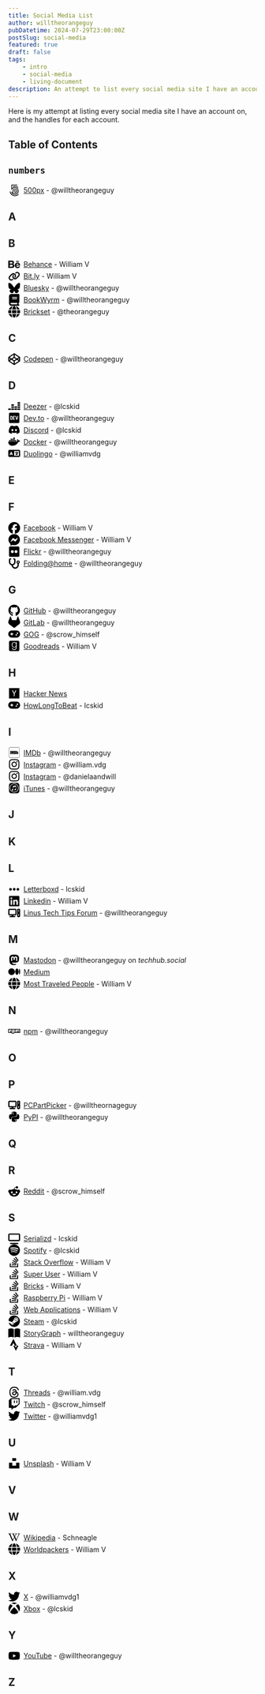 ```yaml
---
title: Social Media List
author: willtheorangeguy
pubDatetime: 2024-07-29T23:00:00Z
postSlug: social-media
featured: true
draft: false
tags:
    - intro
    - social-media
    - living-document
description: An attempt to list every social media site I have an account on, including handles for most of them.
---
```


Here is my attempt at listing every social media site I have an account on, and the handles for each account.

## Table of Contents

## `numbers`

<span style="display: flex; align-items: center; gap: 5px;">
<svg class="social-icon" width="24" height="24" xmlns="http://www.w3.org/2000/svg" width="24" height="24"  viewBox="0 0 448 512"><path d="M103.3 344.3c-6.5-14.2-6.9-18.3 7.4-23.1 25.6-8 8 9.2 43.2 49.2h.3v-93.9c1.2-50.2 44-92.2 97.7-92.2 53.9 0 97.7 43.5 97.7 96.8 0 63.4-60.8 113.2-128.5 93.3-10.5-4.2-2.1-31.7 8.5-28.6 53 0 89.4-10.1 89.4-64.4 0-61-77.1-89.6-116.9-44.6-23.5 26.4-17.6 42.1-17.6 157.6 50.7 31 118.3 22 160.4-20.1 24.8-24.8 38.5-58 38.5-93 0-35.2-13.8-68.2-38.8-93.3-24.8-24.8-57.8-38.5-93.3-38.5s-68.8 13.8-93.5 38.5c-.3 .3-16 16.5-21.2 23.9l-.5 .6c-3.3 4.7-6.3 9.1-20.1 6.1-6.9-1.7-14.3-5.8-14.3-11.8V20c0-5 3.9-10.5 10.5-10.5h241.3c8.3 0 8.3 11.6 8.3 15.1 0 3.9 0 15.1-8.3 15.1H130.3v132.9h.3c104.2-109.8 282.8-36 282.8 108.9 0 178.1-244.8 220.3-310.1 62.8zm63.3-260.8c-.5 4.2 4.6 24.5 14.6 20.6C306 56.6 384 144.5 390.6 144.5c4.8 0 22.8-15.3 14.3-22.8-93.2-89-234.5-57-238.3-38.2zM393 414.7C283 524.6 94 475.5 61 310.5c0-12.2-30.4-7.4-28.9 3.3 24 173.4 246 256.9 381.6 121.3 6.9-7.8-12.6-28.4-20.7-20.4zM213.6 306.6c0 4 4.3 7.3 5.5 8.5 3 3 6.1 4.4 8.5 4.4 3.8 0 2.6 .2 22.3-19.5 19.6 19.3 19.1 19.5 22.3 19.5 5.4 0 18.5-10.4 10.7-18.2L265.6 284l18.2-18.2c6.3-6.8-10.1-21.8-16.2-15.7L249.7 268c-18.6-18.8-18.4-19.5-21.5-19.5-5 0-18 11.7-12.4 17.3L234 284c-18.1 17.9-20.4 19.2-20.4 22.6z"/></svg> 
<p style="padding: 1px; margin: 1px;"><a href="https://500px.com/p/willtheorangeguy?view=photos">500px</a> - @willtheorangeguy</p>
</span>

## A

## B

<span style="display: flex; align-items: center; gap: 5px;">
<svg class="social-icon" xmlns="http://www.w3.org/2000/svg" width="24" height="24" viewBox="0 0 576 512"><!--!Font Awesome Free 6.6.0 by @fontawesome - https://fontawesome.com License - https://fontawesome.com/license/free Copyright 2024 Fonticons, Inc.--><path d="M232 237.2c31.8-15.2 48.4-38.2 48.4-74 0-70.6-52.6-87.8-113.3-87.8H0v354.4h171.8c64.4 0 124.9-30.9 124.9-102.9 0-44.5-21.1-77.4-64.7-89.7zM77.9 135.9H151c28.1 0 53.4 7.9 53.4 40.5 0 30.1-19.7 42.2-47.5 42.2h-79v-82.7zm83.3 233.7H77.9V272h84.9c34.3 0 56 14.3 56 50.6 0 35.8-25.9 47-57.6 47zm358.5-240.7H376V94h143.7v34.9zM576 305.2c0-75.9-44.4-139.2-124.9-139.2-78.2 0-131.3 58.8-131.3 135.8 0 79.9 50.3 134.7 131.3 134.7 61.3 0 101-27.6 120.1-86.3H509c-6.7 21.9-34.3 33.5-55.7 33.5-41.3 0-63-24.2-63-65.3h185.1c.3-4.2 .6-8.7 .6-13.2zM390.4 274c2.3-33.7 24.7-54.8 58.5-54.8 35.4 0 53.2 20.8 56.2 54.8H390.4z"/></svg>
<p style="padding: 1px; margin: 1px;"><a href="https://www.behance.net/williamvanderg">Behance</a> - William V</p>
</span>

<span style="display: flex; align-items: center; gap: 5px;">
<svg class="social-icon" xmlns="http://www.w3.org/2000/svg" width="24" height="24" viewBox="0 0 640 512"><!--!Font Awesome Free 6.6.0 by @fontawesome - https://fontawesome.com License - https://fontawesome.com/license/free Copyright 2024 Fonticons, Inc.--><path d="M579.8 267.7c56.5-56.5 56.5-148 0-204.5c-50-50-128.8-56.5-186.3-15.4l-1.6 1.1c-14.4 10.3-17.7 30.3-7.4 44.6s30.3 17.7 44.6 7.4l1.6-1.1c32.1-22.9 76-19.3 103.8 8.6c31.5 31.5 31.5 82.5 0 114L422.3 334.8c-31.5 31.5-82.5 31.5-114 0c-27.9-27.9-31.5-71.8-8.6-103.8l1.1-1.6c10.3-14.4 6.9-34.4-7.4-44.6s-34.4-6.9-44.6 7.4l-1.1 1.6C206.5 251.2 213 330 263 380c56.5 56.5 148 56.5 204.5 0L579.8 267.7zM60.2 244.3c-56.5 56.5-56.5 148 0 204.5c50 50 128.8 56.5 186.3 15.4l1.6-1.1c14.4-10.3 17.7-30.3 7.4-44.6s-30.3-17.7-44.6-7.4l-1.6 1.1c-32.1 22.9-76 19.3-103.8-8.6C74 372 74 321 105.5 289.5L217.7 177.2c31.5-31.5 82.5-31.5 114 0c27.9 27.9 31.5 71.8 8.6 103.9l-1.1 1.6c-10.3 14.4-6.9 34.4 7.4 44.6s34.4 6.9 44.6-7.4l1.1-1.6C433.5 260.8 427 182 377 132c-56.5-56.5-148-56.5-204.5 0L60.2 244.3z"/></svg>
<p style="padding: 1px; margin: 1px;"><a href="https://bit.ly/m/willtheorangeguy">Bit.ly</a> - William V</p>
</span>

<span style="display: flex; align-items: center; gap: 5px;">
<svg class="social-icon" xmlns="http://www.w3.org/2000/svg" width="24" height="24" viewBox="0 0 512 512"><!--!Font Awesome Free 6.7.2 by @fontawesome - https://fontawesome.com License - https://fontawesome.com/license/free Copyright 2025 Fonticons, Inc.--><path d="M111.8 62.2C170.2 105.9 233 194.7 256 242.4c23-47.6 85.8-136.4 144.2-180.2c42.1-31.6 110.3-56 110.3 21.8c0 15.5-8.9 130.5-14.1 149.2C478.2 298 412 314.6 353.1 304.5c102.9 17.5 129.1 75.5 72.5 133.5c-107.4 110.2-154.3-27.6-166.3-62.9l0 0c-1.7-4.9-2.6-7.8-3.3-7.8s-1.6 3-3.3 7.8l0 0c-12 35.3-59 173.1-166.3 62.9c-56.5-58-30.4-116 72.5-133.5C100 314.6 33.8 298 15.7 233.1C10.4 214.4 1.5 99.4 1.5 83.9c0-77.8 68.2-53.4 110.3-21.8z"/></svg>
<p style="padding: 1px; margin: 1px;"><a href="https://bsky.app/profile/willtheorangeguy.bsky.social">Bluesky</a> - @willtheorangeguy</p>
</span>

<span style="display: flex; align-items: center; gap: 5px;">
<svg class="social-icon" xmlns="http://www.w3.org/2000/svg" width="24" height="24" viewBox="0 0 448 512"><!--!Font Awesome Free 6.6.0 by @fontawesome - https://fontawesome.com License - https://fontawesome.com/license/free Copyright 2024 Fonticons, Inc.--><path d="M96 0C43 0 0 43 0 96L0 416c0 53 43 96 96 96l288 0 32 0c17.7 0 32-14.3 32-32s-14.3-32-32-32l0-64c17.7 0 32-14.3 32-32l0-320c0-17.7-14.3-32-32-32L384 0 96 0zm0 384l256 0 0 64L96 448c-17.7 0-32-14.3-32-32s14.3-32 32-32zm32-240c0-8.8 7.2-16 16-16l192 0c8.8 0 16 7.2 16 16s-7.2 16-16 16l-192 0c-8.8 0-16-7.2-16-16zm16 48l192 0c8.8 0 16 7.2 16 16s-7.2 16-16 16l-192 0c-8.8 0-16-7.2-16-16s7.2-16 16-16z"/></svg>
<p style="padding: 1px; margin: 1px;"><a href="https://bookwyrm.social/user/willtheorangeguy">BookWyrm</a> - @willtheorangeguy</p>
</span>

<span style="display: flex; align-items: center; gap: 5px;">
<svg class="social-icon" xmlns="http://www.w3.org/2000/svg" width="24" height="24" viewBox="0 0 512 512"><!--!Font Awesome Free 6.6.0 by @fontawesome - https://fontawesome.com License - https://fontawesome.com/license/free Copyright 2024 Fonticons, Inc.--><path d="M352 256c0 22.2-1.2 43.6-3.3 64l-185.3 0c-2.2-20.4-3.3-41.8-3.3-64s1.2-43.6 3.3-64l185.3 0c2.2 20.4 3.3 41.8 3.3 64zm28.8-64l123.1 0c5.3 20.5 8.1 41.9 8.1 64s-2.8 43.5-8.1 64l-123.1 0c2.1-20.6 3.2-42 3.2-64s-1.1-43.4-3.2-64zm112.6-32l-116.7 0c-10-63.9-29.8-117.4-55.3-151.6c78.3 20.7 142 77.5 171.9 151.6zm-149.1 0l-176.6 0c6.1-36.4 15.5-68.6 27-94.7c10.5-23.6 22.2-40.7 33.5-51.5C239.4 3.2 248.7 0 256 0s16.6 3.2 27.8 13.8c11.3 10.8 23 27.9 33.5 51.5c11.6 26 20.9 58.2 27 94.7zm-209 0L18.6 160C48.6 85.9 112.2 29.1 190.6 8.4C165.1 42.6 145.3 96.1 135.3 160zM8.1 192l123.1 0c-2.1 20.6-3.2 42-3.2 64s1.1 43.4 3.2 64L8.1 320C2.8 299.5 0 278.1 0 256s2.8-43.5 8.1-64zM194.7 446.6c-11.6-26-20.9-58.2-27-94.6l176.6 0c-6.1 36.4-15.5 68.6-27 94.6c-10.5 23.6-22.2 40.7-33.5 51.5C272.6 508.8 263.3 512 256 512s-16.6-3.2-27.8-13.8c-11.3-10.8-23-27.9-33.5-51.5zM135.3 352c10 63.9 29.8 117.4 55.3 151.6C112.2 482.9 48.6 426.1 18.6 352l116.7 0zm358.1 0c-30 74.1-93.6 130.9-171.9 151.6c25.5-34.2 45.2-87.7 55.3-151.6l116.7 0z"/></svg>
<p style="padding: 1px; margin: 1px;"><a href="https://brickset.com/sets/ownedby-theorangeguy">Brickset</a> - @theorangeguy</p>
</span>

## C

<span style="display: flex; align-items: center; gap: 5px;">
<svg class="social-icon" xmlns="http://www.w3.org/2000/svg" width="24" height="24" viewBox="0 0 512 512"><!--!Font Awesome Free 6.6.0 by @fontawesome - https://fontawesome.com License - https://fontawesome.com/license/free Copyright 2024 Fonticons, Inc.--><path d="M502.3 159.7l-234-156c-8-4.9-16.5-5-24.6 0l-234 156C3.7 163.7 0 170.8 0 178v156c0 7.1 3.7 14.3 9.7 18.3l234 156c8 4.9 16.5 5 24.6 0l234-156c6-4 9.7-11.1 9.7-18.3V178c0-7.1-3.7-14.3-9.7-18.3zM278 63.1l172.3 114.9-76.9 51.4L278 165.7V63.1zm-44 0v102.6l-95.4 63.7-76.9-51.4L234 63.1zM44 219.1l55.1 36.9L44 292.8v-73.7zm190 229.7L61.7 334l76.9-51.4L234 346.3v102.6zm22-140.9l-77.7-52 77.7-52 77.7 52-77.7 52zm22 140.9V346.3l95.4-63.7 76.9 51.4L278 448.8zm190-156l-55.1-36.9L468 219.1v73.7z"/></svg>
<p style="padding: 1px; margin: 1px;"><a href="https://codepen.io/willtheorangeguy">Codepen</a> - @willtheorangeguy</p>
</span>

## D

<span style="display: flex; align-items: center; gap: 5px;">
<svg class="social-icon" xmlns="http://www.w3.org/2000/svg" width="24" height="24" viewBox="0 0 576 512"><!--!Font Awesome Free 6.6.0 by @fontawesome - https://fontawesome.com License - https://fontawesome.com/license/free Copyright 2024 Fonticons, Inc.--><path d="M451.5 244.7H576V172H451.5zm0-173.9v72.7H576V70.8zm0 275.1H576V273.2H451.5zM0 447.1H124.5V374.4H0zm150.5 0H275V374.4H150.5zm150.5 0H425.5V374.4H301zm150.5 0H576V374.4H451.5zM301 345.9H425.5V273.2H301zm-150.5 0H275V273.2H150.5zm0-101.2H275V172H150.5z"/></svg>
<p style="padding: 1px; margin: 1px;"><a href="https://www.deezer.com/en/profile/4302242082">Deezer</a> - @lcskid</p>
</span>

<span style="display: flex; align-items: center; gap: 5px;">
<svg class="social-icon" xmlns="http://www.w3.org/2000/svg" width="24" height="24" viewBox="0 0 448 512"><!--!Font Awesome Free 6.6.0 by @fontawesome - https://fontawesome.com License - https://fontawesome.com/license/free Copyright 2024 Fonticons, Inc.--><path d="M120.1 208.3c-3.9-2.9-7.8-4.4-11.7-4.4H91v104.5h17.5c3.9 0 7.8-1.5 11.7-4.4 3.9-2.9 5.8-7.3 5.8-13.1v-69.7c0-5.8-2-10.2-5.8-13.1zM404.1 32H43.9C19.7 32 .1 51.6 0 75.8v360.4C.1 460.4 19.7 480 43.9 480h360.2c24.2 0 43.8-19.6 43.9-43.8V75.8c-.1-24.2-19.7-43.8-43.9-43.8zM154.2 291.2c0 18.8-11.6 47.3-48.4 47.3h-46.4V173h47.4c35.4 0 47.4 28.5 47.4 47.3l0 70.9zm100.7-88.7H201.6v38.4h32.6v29.6H201.6v38.4h53.3v29.6h-62.2c-11.2 .3-20.4-8.5-20.7-19.7V193.7c-.3-11.2 8.6-20.4 19.7-20.7h63.2l0 29.5zm103.6 115.3c-13.2 30.8-36.9 24.6-47.4 0l-38.5-144.8h32.6l29.7 113.7 29.6-113.7h32.6l-38.5 144.8z"/></svg>
<p style="padding: 1px; margin: 1px;"><a href="https://dev.to/willtheorangeguy">Dev.to</a> - @willtheorangeguy</p>
</span>

<span style="display: flex; align-items: center; gap: 5px;">
<svg class="social-icon" xmlns="http://www.w3.org/2000/svg" width="24" height="24" viewBox="0 0 640 512"><!--!Font Awesome Free 6.6.0 by @fontawesome - https://fontawesome.com License - https://fontawesome.com/license/free Copyright 2024 Fonticons, Inc.--><path d="M524.5 69.8a1.5 1.5 0 0 0 -.8-.7A485.1 485.1 0 0 0 404.1 32a1.8 1.8 0 0 0 -1.9 .9 337.5 337.5 0 0 0 -14.9 30.6 447.8 447.8 0 0 0 -134.4 0 309.5 309.5 0 0 0 -15.1-30.6 1.9 1.9 0 0 0 -1.9-.9A483.7 483.7 0 0 0 116.1 69.1a1.7 1.7 0 0 0 -.8 .7C39.1 183.7 18.2 294.7 28.4 404.4a2 2 0 0 0 .8 1.4A487.7 487.7 0 0 0 176 479.9a1.9 1.9 0 0 0 2.1-.7A348.2 348.2 0 0 0 208.1 430.4a1.9 1.9 0 0 0 -1-2.6 321.2 321.2 0 0 1 -45.9-21.9 1.9 1.9 0 0 1 -.2-3.1c3.1-2.3 6.2-4.7 9.1-7.1a1.8 1.8 0 0 1 1.9-.3c96.2 43.9 200.4 43.9 295.5 0a1.8 1.8 0 0 1 1.9 .2c2.9 2.4 6 4.9 9.1 7.2a1.9 1.9 0 0 1 -.2 3.1 301.4 301.4 0 0 1 -45.9 21.8 1.9 1.9 0 0 0 -1 2.6 391.1 391.1 0 0 0 30 48.8 1.9 1.9 0 0 0 2.1 .7A486 486 0 0 0 610.7 405.7a1.9 1.9 0 0 0 .8-1.4C623.7 277.6 590.9 167.5 524.5 69.8zM222.5 337.6c-29 0-52.8-26.6-52.8-59.2S193.1 219.1 222.5 219.1c29.7 0 53.3 26.8 52.8 59.2C275.3 311 251.9 337.6 222.5 337.6zm195.4 0c-29 0-52.8-26.6-52.8-59.2S388.4 219.1 417.9 219.1c29.7 0 53.3 26.8 52.8 59.2C470.7 311 447.5 337.6 417.9 337.6z"/></svg>
<p style="padding: 1px; margin: 1px;"><a href="">Discord</a> - @lcskid</p>
</span>

<span style="display: flex; align-items: center; gap: 5px;">
<svg class="social-icon" xmlns="http://www.w3.org/2000/svg" width="24" height="24"  viewBox="0 0 640 512"><!--!Font Awesome Free 6.6.0 by @fontawesome - https://fontawesome.com License - https://fontawesome.com/license/free Copyright 2024 Fonticons, Inc.--><path d="M349.9 236.3h-66.1v-59.4h66.1v59.4zm0-204.3h-66.1v60.7h66.1V32zm78.2 144.8H362v59.4h66.1v-59.4zm-156.3-72.1h-66.1v60.1h66.1v-60.1zm78.1 0h-66.1v60.1h66.1v-60.1zm276.8 100c-14.4-9.7-47.6-13.2-73.1-8.4-3.3-24-16.7-44.9-41.1-63.7l-14-9.3-9.3 14c-18.4 27.8-23.4 73.6-3.7 103.8-8.7 4.7-25.8 11.1-48.4 10.7H2.4c-8.7 50.8 5.8 116.8 44 162.1 37.1 43.9 92.7 66.2 165.4 66.2 157.4 0 273.9-72.5 328.4-204.2 21.4 .4 67.6 .1 91.3-45.2 1.5-2.5 6.6-13.2 8.5-17.1l-13.3-8.9zm-511.1-27.9h-66v59.4h66.1v-59.4zm78.1 0h-66.1v59.4h66.1v-59.4zm78.1 0h-66.1v59.4h66.1v-59.4zm-78.1-72.1h-66.1v60.1h66.1v-60.1z"/></svg>
<p style="padding: 1px; margin: 1px;"><a href="https://hub.docker.com/u/willtheorangeguy">Docker</a> - @willtheorangeguy</p>
</span>

<span style="display: flex; align-items: center; gap: 5px;">
<svg class="social-icon" xmlns="http://www.w3.org/2000/svg" width="24" height="24"  viewBox="0 0 640 512"><!--!Font Awesome Free 6.6.0 by @fontawesome - https://fontawesome.com License - https://fontawesome.com/license/free Copyright 2024 Fonticons, Inc.--><path d="M0 128C0 92.7 28.7 64 64 64l192 0 48 0 16 0 256 0c35.3 0 64 28.7 64 64l0 256c0 35.3-28.7 64-64 64l-256 0-16 0-48 0L64 448c-35.3 0-64-28.7-64-64L0 128zm320 0l0 256 256 0 0-256-256 0zM178.3 175.9c-3.2-7.2-10.4-11.9-18.3-11.9s-15.1 4.7-18.3 11.9l-64 144c-4.5 10.1 .1 21.9 10.2 26.4s21.9-.1 26.4-10.2l8.9-20.1 73.6 0 8.9 20.1c4.5 10.1 16.3 14.6 26.4 10.2s14.6-16.3 10.2-26.4l-64-144zM160 233.2L179 276l-38 0 19-42.8zM448 164c11 0 20 9 20 20l0 4 44 0 16 0c11 0 20 9 20 20s-9 20-20 20l-2 0-1.6 4.5c-8.9 24.4-22.4 46.6-39.6 65.4c.9 .6 1.8 1.1 2.7 1.6l18.9 11.3c9.5 5.7 12.5 18 6.9 27.4s-18 12.5-27.4 6.9l-18.9-11.3c-4.5-2.7-8.8-5.5-13.1-8.5c-10.6 7.5-21.9 14-34 19.4l-3.6 1.6c-10.1 4.5-21.9-.1-26.4-10.2s.1-21.9 10.2-26.4l3.6-1.6c6.4-2.9 12.6-6.1 18.5-9.8l-12.2-12.2c-7.8-7.8-7.8-20.5 0-28.3s20.5-7.8 28.3 0l14.6 14.6 .5 .5c12.4-13.1 22.5-28.3 29.8-45L448 228l-72 0c-11 0-20-9-20-20s9-20 20-20l52 0 0-4c0-11 9-20 20-20z"/></svg>
<p style="padding: 1px; margin: 1px;"><a href="https://www.duolingo.com/profile/WilliamVDG">Duolingo</a> - @williamvdg</p>
</span>

## E

## F

<span style="display: flex; align-items: center; gap: 5px;">
<svg class="social-icon" xmlns="http://www.w3.org/2000/svg" width="24" height="24"  viewBox="0 0 512 512"><!--!Font Awesome Free 6.6.0 by @fontawesome - https://fontawesome.com License - https://fontawesome.com/license/free Copyright 2024 Fonticons, Inc.--><path d="M512 256C512 114.6 397.4 0 256 0S0 114.6 0 256C0 376 82.7 476.8 194.2 504.5V334.2H141.4V256h52.8V222.3c0-87.1 39.4-127.5 125-127.5c16.2 0 44.2 3.2 55.7 6.4V172c-6-.6-16.5-1-29.6-1c-42 0-58.2 15.9-58.2 57.2V256h83.6l-14.4 78.2H287V510.1C413.8 494.8 512 386.9 512 256h0z"/></svg>
<p style="padding: 1px; margin: 1px;"><a href="https://www.facebook.com/william.vandergraaf.16/">Facebook</a> - William V</p>
</span>

<span style="display: flex; align-items: center; gap: 5px;">
<svg class="social-icon" xmlns="http://www.w3.org/2000/svg" width="24" height="24"  viewBox="0 0 512 512"><!--!Font Awesome Free 6.6.0 by @fontawesome - https://fontawesome.com License - https://fontawesome.com/license/free Copyright 2024 Fonticons, Inc.--><path d="M256.6 8C116.5 8 8 110.3 8 248.6c0 72.3 29.7 134.8 78.1 177.9 8.4 7.5 6.6 11.9 8.1 58.2A19.9 19.9 0 0 0 122 502.3c52.9-23.3 53.6-25.1 62.6-22.7C337.9 521.8 504 423.7 504 248.6 504 110.3 396.6 8 256.6 8zm149.2 185.1l-73 115.6a37.4 37.4 0 0 1 -53.9 9.9l-58.1-43.5a15 15 0 0 0 -18 0l-78.4 59.4c-10.5 7.9-24.2-4.6-17.1-15.7l73-115.6a37.4 37.4 0 0 1 53.9-9.9l58.1 43.5a15 15 0 0 0 18 0l78.4-59.4c10.4-8 24.1 4.5 17.1 15.6z"/></svg>
<p style="padding: 1px; margin: 1px;"><a href="https://www.facebook.com/william.vandergraaf.16/">Facebook Messenger</a> - William V</p>
</span>

<span style="display: flex; align-items: center; gap: 5px;">
<svg class="social-icon" xmlns="http://www.w3.org/2000/svg" width="24" height="24"  viewBox="0 0 448 512"><!--!Font Awesome Free 6.6.0 by @fontawesome - https://fontawesome.com License - https://fontawesome.com/license/free Copyright 2024 Fonticons, Inc.--><path d="M400 32H48C21.5 32 0 53.5 0 80v352c0 26.5 21.5 48 48 48h352c26.5 0 48-21.5 48-48V80c0-26.5-21.5-48-48-48zM144.5 319c-35.1 0-63.5-28.4-63.5-63.5s28.4-63.5 63.5-63.5 63.5 28.4 63.5 63.5-28.4 63.5-63.5 63.5zm159 0c-35.1 0-63.5-28.4-63.5-63.5s28.4-63.5 63.5-63.5 63.5 28.4 63.5 63.5-28.4 63.5-63.5 63.5z"/></svg>
<p style="padding: 1px; margin: 1px;"><a href="https://www.flickr.com/people/willtheorangeguy/">Flickr</a> - @willtheorangeguy</p>
</span>

<span style="display: flex; align-items: center; gap: 5px;">
<svg class="social-icon" xmlns="http://www.w3.org/2000/svg" width="24" height="24"  viewBox="0 0 576 512"><!--!Font Awesome Free 6.6.0 by @fontawesome - https://fontawesome.com License - https://fontawesome.com/license/free Copyright 2024 Fonticons, Inc.--><path d="M142.4 21.9c5.6 16.8-3.5 34.9-20.2 40.5L96 71.1 96 192c0 53 43 96 96 96s96-43 96-96l0-120.9-26.1-8.7c-16.8-5.6-25.8-23.7-20.2-40.5s23.7-25.8 40.5-20.2l26.1 8.7C334.4 19.1 352 43.5 352 71.1L352 192c0 77.2-54.6 141.6-127.3 156.7C231 404.6 278.4 448 336 448c61.9 0 112-50.1 112-112l0-70.7c-28.3-12.3-48-40.5-48-73.3c0-44.2 35.8-80 80-80s80 35.8 80 80c0 32.8-19.7 61-48 73.3l0 70.7c0 97.2-78.8 176-176 176c-92.9 0-168.9-71.9-175.5-163.1C87.2 334.2 32 269.6 32 192L32 71.1c0-27.5 17.6-52 43.8-60.7l26.1-8.7c16.8-5.6 34.9 3.5 40.5 20.2zM480 224a32 32 0 1 0 0-64 32 32 0 1 0 0 64z"/></svg>
<p style="padding: 1px; margin: 1px;"><a href="https://stats.foldingathome.org/donor/name/willtheorangeguy">Folding@home</a> - @willtheorangeguy</p>
</span>

## G

<span style="display: flex; align-items: center; gap: 5px;">
<svg class="social-icon" xmlns="http://www.w3.org/2000/svg" width="24" height="24"  viewBox="0 0 496 512"><!--!Font Awesome Free 6.6.0 by @fontawesome - https://fontawesome.com License - https://fontawesome.com/license/free Copyright 2024 Fonticons, Inc.--><path d="M165.9 397.4c0 2-2.3 3.6-5.2 3.6-3.3 .3-5.6-1.3-5.6-3.6 0-2 2.3-3.6 5.2-3.6 3-.3 5.6 1.3 5.6 3.6zm-31.1-4.5c-.7 2 1.3 4.3 4.3 4.9 2.6 1 5.6 0 6.2-2s-1.3-4.3-4.3-5.2c-2.6-.7-5.5 .3-6.2 2.3zm44.2-1.7c-2.9 .7-4.9 2.6-4.6 4.9 .3 2 2.9 3.3 5.9 2.6 2.9-.7 4.9-2.6 4.6-4.6-.3-1.9-3-3.2-5.9-2.9zM244.8 8C106.1 8 0 113.3 0 252c0 110.9 69.8 205.8 169.5 239.2 12.8 2.3 17.3-5.6 17.3-12.1 0-6.2-.3-40.4-.3-61.4 0 0-70 15-84.7-29.8 0 0-11.4-29.1-27.8-36.6 0 0-22.9-15.7 1.6-15.4 0 0 24.9 2 38.6 25.8 21.9 38.6 58.6 27.5 72.9 20.9 2.3-16 8.8-27.1 16-33.7-55.9-6.2-112.3-14.3-112.3-110.5 0-27.5 7.6-41.3 23.6-58.9-2.6-6.5-11.1-33.3 2.6-67.9 20.9-6.5 69 27 69 27 20-5.6 41.5-8.5 62.8-8.5s42.8 2.9 62.8 8.5c0 0 48.1-33.6 69-27 13.7 34.7 5.2 61.4 2.6 67.9 16 17.7 25.8 31.5 25.8 58.9 0 96.5-58.9 104.2-114.8 110.5 9.2 7.9 17 22.9 17 46.4 0 33.7-.3 75.4-.3 83.6 0 6.5 4.6 14.4 17.3 12.1C428.2 457.8 496 362.9 496 252 496 113.3 383.5 8 244.8 8zM97.2 352.9c-1.3 1-1 3.3 .7 5.2 1.6 1.6 3.9 2.3 5.2 1 1.3-1 1-3.3-.7-5.2-1.6-1.6-3.9-2.3-5.2-1zm-10.8-8.1c-.7 1.3 .3 2.9 2.3 3.9 1.6 1 3.6 .7 4.3-.7 .7-1.3-.3-2.9-2.3-3.9-2-.6-3.6-.3-4.3 .7zm32.4 35.6c-1.6 1.3-1 4.3 1.3 6.2 2.3 2.3 5.2 2.6 6.5 1 1.3-1.3 .7-4.3-1.3-6.2-2.2-2.3-5.2-2.6-6.5-1zm-11.4-14.7c-1.6 1-1.6 3.6 0 5.9 1.6 2.3 4.3 3.3 5.6 2.3 1.6-1.3 1.6-3.9 0-6.2-1.4-2.3-4-3.3-5.6-2z"/></svg>
<p style="padding: 1px; margin: 1px;"><a href="https://github.com/willtheorangeguy">GitHub</a> - @willtheorangeguy</p>
</span>

<span style="display: flex; align-items: center; gap: 5px;">
<svg class="social-icon" xmlns="http://www.w3.org/2000/svg" width="24" height="24"  viewBox="0 0 512 512"><!--!Font Awesome Free 6.6.0 by @fontawesome - https://fontawesome.com License - https://fontawesome.com/license/free Copyright 2024 Fonticons, Inc.--><path d="M503.5 204.6L502.8 202.8L433.1 21C431.7 17.5 429.2 14.4 425.9 12.4C423.5 10.8 420.8 9.9 417.9 9.6C415 9.3 412.2 9.7 409.5 10.7C406.8 11.7 404.4 13.3 402.4 15.5C400.5 17.6 399.1 20.1 398.3 22.9L351.3 166.9H160.8L113.7 22.9C112.9 20.1 111.5 17.6 109.6 15.5C107.6 13.4 105.2 11.7 102.5 10.7C99.9 9.7 97 9.3 94.1 9.6C91.3 9.9 88.5 10.8 86.1 12.4C82.8 14.4 80.3 17.5 78.9 21L9.3 202.8L8.5 204.6C-1.5 230.8-2.7 259.6 5 286.6C12.8 313.5 29.1 337.3 51.5 354.2L51.7 354.4L52.3 354.8L158.3 434.3L210.9 474L242.9 498.2C246.6 500.1 251.2 502.5 255.9 502.5C260.6 502.5 265.2 500.1 268.9 498.2L300.9 474L353.5 434.3L460.2 354.4L460.5 354.1C482.9 337.2 499.2 313.5 506.1 286.6C514.7 259.6 513.5 230.8 503.5 204.6z"/></svg>
<p style="padding: 1px; margin: 1px;"><a href="https://gitlab.com/willtheorangeguy">GitLab</a> - @willtheorangeguy</p>
</span>

<span style="display: flex; align-items: center; gap: 5px;">
<svg class="social-icon" xmlns="http://www.w3.org/2000/svg" width="24" height="24"  viewBox="0 0 640 512"><!--!Font Awesome Free 6.6.0 by @fontawesome - https://fontawesome.com License - https://fontawesome.com/license/free Copyright 2024 Fonticons, Inc.--><path d="M192 64C86 64 0 150 0 256S86 448 192 448l256 0c106 0 192-86 192-192s-86-192-192-192L192 64zM496 168a40 40 0 1 1 0 80 40 40 0 1 1 0-80zM392 304a40 40 0 1 1 80 0 40 40 0 1 1 -80 0zM168 200c0-13.3 10.7-24 24-24s24 10.7 24 24l0 32 32 0c13.3 0 24 10.7 24 24s-10.7 24-24 24l-32 0 0 32c0 13.3-10.7 24-24 24s-24-10.7-24-24l0-32-32 0c-13.3 0-24-10.7-24-24s10.7-24 24-24l32 0 0-32z"/></svg>
<p style="padding: 1px; margin: 1px;"><a href="https://www.gog.com/u/scrow_himself">GOG</a> - @scrow_himself</p>
</span>

<span style="display: flex; align-items: center; gap: 5px;">
<svg class="social-icon" xmlns="http://www.w3.org/2000/svg" width="24" height="24"  viewBox="0 0 448 512"><!--!Font Awesome Free 6.6.0 by @fontawesome - https://fontawesome.com License - https://fontawesome.com/license/free Copyright 2024 Fonticons, Inc.--><path d="M299.9 191.2c5.1 37.3-4.7 79-35.9 100.7-22.3 15.5-52.8 14.1-70.8 5.7-37.1-17.3-49.5-58.6-46.8-97.2 4.3-60.9 40.9-87.9 75.3-87.5 46.9-.2 71.8 31.8 78.2 78.3zM448 88v336c0 30.9-25.1 56-56 56H56c-30.9 0-56-25.1-56-56V88c0-30.9 25.1-56 56-56h336c30.9 0 56 25.1 56 56zM330 313.2s-.1-34-.1-217.3h-29v40.3c-.8 .3-1.2-.5-1.6-1.2-9.6-20.7-35.9-46.3-76-46-51.9 .4-87.2 31.2-100.6 77.8-4.3 14.9-5.8 30.1-5.5 45.6 1.7 77.9 45.1 117.8 112.4 115.2 28.9-1.1 54.5-17 69-45.2 .5-1 1.1-1.9 1.7-2.9 .2 .1 .4 .1 .6 .2 .3 3.8 .2 30.7 .1 34.5-.2 14.8-2 29.5-7.2 43.5-7.8 21-22.3 34.7-44.5 39.5-17.8 3.9-35.6 3.8-53.2-1.2-21.5-6.1-36.5-19-41.1-41.8-.3-1.6-1.3-1.3-2.3-1.3h-26.8c.8 10.6 3.2 20.3 8.5 29.2 24.2 40.5 82.7 48.5 128.2 37.4 49.9-12.3 67.3-54.9 67.4-106.3z"/></svg>
<p style="padding: 1px; margin: 1px;"><a href="https://www.goodreads.com/user/show/172220342-william-v">Goodreads</a> - William V</p>
</span>

## H

<span style="display: flex; align-items: center; gap: 5px;">
<svg class="social-icon" xmlns="http://www.w3.org/2000/svg" width="24" height="24"  viewBox="0 0 448 512"><!--!Font Awesome Free 6.6.0 by @fontawesome - https://fontawesome.com License - https://fontawesome.com/license/free Copyright 2024 Fonticons, Inc.--><path d="M0 32v448h448V32H0zm21.2 197.2H21c.1-.1 .2-.3 .3-.4 0 .1 0 .3-.1 .4zm218 53.9V384h-31.4V281.3L128 128h37.3c52.5 98.3 49.2 101.2 59.3 125.6 12.3-27 5.8-24.4 60.6-125.6H320l-80.8 155.1z"/></svg>
<p style="padding: 1px; margin: 1px;"><a href="https://news.ycombinator.com/">Hacker News</a></p>
</span>

<span style="display: flex; align-items: center; gap: 5px;">
<svg class="social-icon" xmlns="http://www.w3.org/2000/svg" width="24" height="24"  viewBox="0 0 640 512"><!--!Font Awesome Free 6.7.2 by @fontawesome - https://fontawesome.com License - https://fontawesome.com/license/free Copyright 2024 Fonticons, Inc.--><path d="M192 64C86 64 0 150 0 256S86 448 192 448l256 0c106 0 192-86 192-192s-86-192-192-192L192 64zM496 168a40 40 0 1 1 0 80 40 40 0 1 1 0-80zM392 304a40 40 0 1 1 80 0 40 40 0 1 1 -80 0zM168 200c0-13.3 10.7-24 24-24s24 10.7 24 24l0 32 32 0c13.3 0 24 10.7 24 24s-10.7 24-24 24l-32 0 0 32c0 13.3-10.7 24-24 24s-24-10.7-24-24l0-32-32 0c-13.3 0-24-10.7-24-24s10.7-24 24-24l32 0 0-32z"/></svg>
<p style="padding: 1px; margin: 1px;"><a href="https://howlongtobeat.com/user/lcskid/games/playing-backlog-retired/1">HowLongToBeat</a> - lcskid</p>
</span>

## I

<span style="display: flex; align-items: center; gap: 5px;">
<svg class="social-icon" xmlns="http://www.w3.org/2000/svg" width="24" height="24"  viewBox="0 0 448 512"><!--!Font Awesome Free 6.6.0 by @fontawesome - https://fontawesome.com License - https://fontawesome.com/license/free Copyright 2024 Fonticons, Inc.--><path d="M89.5 323.6H53.9V186.2H89.5V323.6zM156.1 250.5L165.2 186.2H211.5V323.6H180.5V230.9L167.1 323.6H145.8L132.8 232.9L132.7 323.6H101.5V186.2H147.6C148.1 194.5 150.4 204.3 151.9 215.6L156.1 250.5zM223.7 323.6V186.2H250.3C267.3 186.2 277.3 187.1 283.3 188.6C289.4 190.3 294 192.8 297.2 196.5C300.3 199.8 302.3 203.1 303 208.5C303.9 212.9 304.4 221.6 304.4 234.7V282.9C304.4 295.2 303.7 303.4 302.5 307.6C301.4 311.7 299.4 315 296.5 317.3C293.7 319.7 290.1 321.4 285.8 322.3C281.6 323.1 275.2 323.6 266.7 323.6H223.7zM259.2 209.7V299.1C264.3 299.1 267.5 298.1 268.6 296.8C269.7 294.8 270.4 289.2 270.4 280.1V226.8C270.4 220.6 270.3 216.6 269.7 214.8C269.4 213 268.5 211.8 267.1 210.1C265.7 210.1 263 209.7 259.2 209.7V209.7zM316.5 323.6V186.2H350.6V230.1C353.5 227.7 356.7 225.2 360.1 223.5C363.7 222 368.9 221.1 372.9 221.1C377.7 221.1 381.8 221.9 385.2 223.3C388.6 224.8 391.2 226.8 393.2 229.5C394.9 232.1 395.9 234.8 396.3 237.3C396.7 239.9 396.1 245.3 396.1 253.5V292.1C396.1 300.3 396.3 306.4 395.3 310.5C394.2 314.5 391.5 318.1 387.5 320.1C383.4 324 378.6 325.4 372.9 325.4C368.9 325.4 363.7 324.5 360.2 322.9C356.7 321.1 353.5 318.4 350.6 314.9L348.5 323.6L316.5 323.6zM361.6 302.9C362.3 301.1 362.6 296.9 362.6 290.4V255C362.6 249.4 362.3 245.5 361.5 243.8C360.8 241.9 357.8 241.1 355.7 241.1C353.7 241.1 352.3 241.9 351.6 243.4C351 244.9 350.6 248.8 350.6 255V291.4C350.6 297.5 351 301.4 351.8 303C352.4 304.7 353.9 305.5 355.9 305.5C358.1 305.5 360.1 304.7 361.6 302.9L361.6 302.9zM418.4 32C434.1 33.3 447.1 47.3 447.1 63.9V448.1C447.1 464.5 435.2 478.5 418.9 479.1C418.6 479.1 418.4 480 418.1 480H29.9C29.6 480 29.3 479.1 29 479.9C13.3 478.5 1.1 466.1 0 449.7L0 61.8C1.1 45.9 13.8 33.1 30.3 31.1H417.7C417.9 31.1 418.2 32 418.4 32L418.4 32zM30.3 41.3C19 42 10 51 9.3 62.4V449.7C9.6 455.1 11.9 460.2 15.7 464C19.5 467.9 24.5 470.3 29.9 470.7H418.1C429.6 469.7 438.7 459.1 438.7 448.1V63.9C438.7 58.2 436.6 52.7 432.7 48.5C428.8 44.2 423.4 41.7 417.7 41.3L30.3 41.3z"/></svg>
<p style="padding: 1px; margin: 1px;"><a href="https://www.imdb.com/user/ur108188439/?ref_=nv_usr_prof_2">IMDb</a> - @willtheorangeguy</p>
</span>

<span style="display: flex; align-items: center; gap: 5px;">
<svg class="social-icon" xmlns="http://www.w3.org/2000/svg" width="24" height="24"  viewBox="0 0 448 512"><!--!Font Awesome Free 6.6.0 by @fontawesome - https://fontawesome.com License - https://fontawesome.com/license/free Copyright 2024 Fonticons, Inc.--><path d="M224.1 141c-63.6 0-114.9 51.3-114.9 114.9s51.3 114.9 114.9 114.9S339 319.5 339 255.9 287.7 141 224.1 141zm0 189.6c-41.1 0-74.7-33.5-74.7-74.7s33.5-74.7 74.7-74.7 74.7 33.5 74.7 74.7-33.6 74.7-74.7 74.7zm146.4-194.3c0 14.9-12 26.8-26.8 26.8-14.9 0-26.8-12-26.8-26.8s12-26.8 26.8-26.8 26.8 12 26.8 26.8zm76.1 27.2c-1.7-35.9-9.9-67.7-36.2-93.9-26.2-26.2-58-34.4-93.9-36.2-37-2.1-147.9-2.1-184.9 0-35.8 1.7-67.6 9.9-93.9 36.1s-34.4 58-36.2 93.9c-2.1 37-2.1 147.9 0 184.9 1.7 35.9 9.9 67.7 36.2 93.9s58 34.4 93.9 36.2c37 2.1 147.9 2.1 184.9 0 35.9-1.7 67.7-9.9 93.9-36.2 26.2-26.2 34.4-58 36.2-93.9 2.1-37 2.1-147.8 0-184.8zM398.8 388c-7.8 19.6-22.9 34.7-42.6 42.6-29.5 11.7-99.5 9-132.1 9s-102.7 2.6-132.1-9c-19.6-7.8-34.7-22.9-42.6-42.6-11.7-29.5-9-99.5-9-132.1s-2.6-102.7 9-132.1c7.8-19.6 22.9-34.7 42.6-42.6 29.5-11.7 99.5-9 132.1-9s102.7-2.6 132.1 9c19.6 7.8 34.7 22.9 42.6 42.6 11.7 29.5 9 99.5 9 132.1s2.7 102.7-9 132.1z"/></svg>
<p style="padding: 1px; margin: 1px;"><a href="https://www.instagram.com/william.vdg/">Instagram</a> - @william.vdg</p>
</span>

<span style="display: flex; align-items: center; gap: 5px;">
<svg class="social-icon" xmlns="http://www.w3.org/2000/svg" width="24" height="24"  viewBox="0 0 448 512"><!--!Font Awesome Free 6.6.0 by @fontawesome - https://fontawesome.com License - https://fontawesome.com/license/free Copyright 2024 Fonticons, Inc.--><path d="M224.1 141c-63.6 0-114.9 51.3-114.9 114.9s51.3 114.9 114.9 114.9S339 319.5 339 255.9 287.7 141 224.1 141zm0 189.6c-41.1 0-74.7-33.5-74.7-74.7s33.5-74.7 74.7-74.7 74.7 33.5 74.7 74.7-33.6 74.7-74.7 74.7zm146.4-194.3c0 14.9-12 26.8-26.8 26.8-14.9 0-26.8-12-26.8-26.8s12-26.8 26.8-26.8 26.8 12 26.8 26.8zm76.1 27.2c-1.7-35.9-9.9-67.7-36.2-93.9-26.2-26.2-58-34.4-93.9-36.2-37-2.1-147.9-2.1-184.9 0-35.8 1.7-67.6 9.9-93.9 36.1s-34.4 58-36.2 93.9c-2.1 37-2.1 147.9 0 184.9 1.7 35.9 9.9 67.7 36.2 93.9s58 34.4 93.9 36.2c37 2.1 147.9 2.1 184.9 0 35.9-1.7 67.7-9.9 93.9-36.2 26.2-26.2 34.4-58 36.2-93.9 2.1-37 2.1-147.8 0-184.8zM398.8 388c-7.8 19.6-22.9 34.7-42.6 42.6-29.5 11.7-99.5 9-132.1 9s-102.7 2.6-132.1-9c-19.6-7.8-34.7-22.9-42.6-42.6-11.7-29.5-9-99.5-9-132.1s-2.6-102.7 9-132.1c7.8-19.6 22.9-34.7 42.6-42.6 29.5-11.7 99.5-9 132.1-9s102.7-2.6 132.1 9c19.6 7.8 34.7 22.9 42.6 42.6 11.7 29.5 9 99.5 9 132.1s2.7 102.7-9 132.1z"/></svg>
<p style="padding: 1px; margin: 1px;"><a href="https://www.instagram.com/danielaandwill/">Instagram</a> - @danielaandwill</p>
</span>

<span style="display: flex; align-items: center; gap: 5px;">
<svg class="social-icon" xmlns="http://www.w3.org/2000/svg" width="24" height="24"  viewBox="0 0 448 512"><!--!Font Awesome Free 6.6.0 by @fontawesome - https://fontawesome.com License - https://fontawesome.com/license/free Copyright 2024 Fonticons, Inc.--><path d="M223.6 80.3C129 80.3 52.5 157 52.5 251.5S129 422.8 223.6 422.8s171.2-76.7 171.2-171.2c0-94.6-76.7-171.3-171.2-171.3zm79.4 240c-3.2 13.6-13.5 21.2-27.3 23.8-12.1 2.2-22.2 2.8-31.9-5-11.8-10-12-26.4-1.4-36.8 8.4-8 20.3-9.6 38-12.8 3-.5 5.6-1.2 7.7-3.7 3.2-3.6 2.2-2 2.2-80.8 0-5.6-2.7-7.1-8.4-6.1-4 .7-91.9 17.1-91.9 17.1-5 1.1-6.7 2.6-6.7 8.3 0 116.1 .5 110.8-1.2 118.5-2.1 9-7.6 15.8-14.9 19.6-8.3 4.6-23.4 6.6-31.4 5.2-21.4-4-28.9-28.7-14.4-42.9 8.4-8 20.3-9.6 38-12.8 3-.5 5.6-1.2 7.7-3.7 5-5.7 .9-127 2.6-133.7 .4-2.6 1.5-4.8 3.5-6.4 2.1-1.7 5.8-2.7 6.7-2.7 101-19 113.3-21.4 115.1-21.4 5.7-.4 9 3 9 8.7-.1 170.6 .4 161.4-1 167.6zM345.2 32H102.8C45.9 32 0 77.9 0 134.8v242.4C0 434.1 45.9 480 102.8 480h242.4c57 0 102.8-45.9 102.8-102.8V134.8C448 77.9 402.1 32 345.2 32zM223.6 444c-106.3 0-192.5-86.2-192.5-192.5S117.3 59 223.6 59s192.5 86.2 192.5 192.5S329.9 444 223.6 444z"/></svg>
<p style="padding: 1px; margin: 1px;"><a href="https://music.apple.com/profile/willtheorangeguy">iTunes</a> - @willtheorangeguy</p>
</span>

## J

## K

## L

<span style="display: flex; align-items: center; gap: 5px;">
<svg class="social-icon" xmlns="http://www.w3.org/2000/svg" width="24" height="24"  viewBox="0 0 448 512"><!--!Font Awesome Free 6.7.2 by @fontawesome - https://fontawesome.com License - https://fontawesome.com/license/free Copyright 2024 Fonticons, Inc.--><path d="M8 256a56 56 0 1 1 112 0A56 56 0 1 1 8 256zm160 0a56 56 0 1 1 112 0 56 56 0 1 1 -112 0zm216-56a56 56 0 1 1 0 112 56 56 0 1 1 0-112z"/></svg>
<p style="padding: 1px; margin: 1px;"><a href="https://letterboxd.com/lcskid/">Letterboxd</a> - lcskid</p>
</span>

<span style="display: flex; align-items: center; gap: 5px;">
<svg class="social-icon" xmlns="http://www.w3.org/2000/svg" width="24" height="24"  viewBox="0 0 448 512"><!--!Font Awesome Free 6.6.0 by @fontawesome - https://fontawesome.com License - https://fontawesome.com/license/free Copyright 2024 Fonticons, Inc.--><path d="M416 32H31.9C14.3 32 0 46.5 0 64.3v383.4C0 465.5 14.3 480 31.9 480H416c17.6 0 32-14.5 32-32.3V64.3c0-17.8-14.4-32.3-32-32.3zM135.4 416H69V202.2h66.5V416zm-33.2-243c-21.3 0-38.5-17.3-38.5-38.5S80.9 96 102.2 96c21.2 0 38.5 17.3 38.5 38.5 0 21.3-17.2 38.5-38.5 38.5zm282.1 243h-66.4V312c0-24.8-.5-56.7-34.5-56.7-34.6 0-39.9 27-39.9 54.9V416h-66.4V202.2h63.7v29.2h.9c8.9-16.8 30.6-34.5 62.9-34.5 67.2 0 79.7 44.3 79.7 101.9V416z"/></svg>
<p style="padding: 1px; margin: 1px;"><a href="https://www.linkedin.com/in/william-v-38981428b/">Linkedin</a> - William V</p>
</span>

<span style="display: flex; align-items: center; gap: 5px;">
<svg class="social-icon" xmlns="http://www.w3.org/2000/svg" width="24" height="24"  viewBox="0 0 640 512"><!--!Font Awesome Free 6.6.0 by @fontawesome - https://fontawesome.com License - https://fontawesome.com/license/free Copyright 2024 Fonticons, Inc.--><path d="M384 96l0 224L64 320 64 96l320 0zM64 32C28.7 32 0 60.7 0 96L0 320c0 35.3 28.7 64 64 64l117.3 0-10.7 32L96 416c-17.7 0-32 14.3-32 32s14.3 32 32 32l256 0c17.7 0 32-14.3 32-32s-14.3-32-32-32l-74.7 0-10.7-32L384 384c35.3 0 64-28.7 64-64l0-224c0-35.3-28.7-64-64-64L64 32zm464 0c-26.5 0-48 21.5-48 48l0 352c0 26.5 21.5 48 48 48l64 0c26.5 0 48-21.5 48-48l0-352c0-26.5-21.5-48-48-48l-64 0zm16 64l32 0c8.8 0 16 7.2 16 16s-7.2 16-16 16l-32 0c-8.8 0-16-7.2-16-16s7.2-16 16-16zm-16 80c0-8.8 7.2-16 16-16l32 0c8.8 0 16 7.2 16 16s-7.2 16-16 16l-32 0c-8.8 0-16-7.2-16-16zm32 160a32 32 0 1 1 0 64 32 32 0 1 1 0-64z"/></svg>
<p style="padding: 1px; margin: 1px;"><a href="https://linustechtips.com/profile/631036-willtheorangeguy/">Linus Tech Tips Forum</a> - @willtheorangeguy</p>
</span>

## M

<span style="display: flex; align-items: center; gap: 5px;">
<svg class="social-icon" xmlns="http://www.w3.org/2000/svg" width="24" height="24"  viewBox="0 0 448 512"><!--!Font Awesome Free 6.6.0 by @fontawesome - https://fontawesome.com License - https://fontawesome.com/license/free Copyright 2024 Fonticons, Inc.--><path d="M433 179.1c0-97.2-63.7-125.7-63.7-125.7-62.5-28.7-228.6-28.4-290.5 0 0 0-63.7 28.5-63.7 125.7 0 115.7-6.6 259.4 105.6 289.1 40.5 10.7 75.3 13 103.3 11.4 50.8-2.8 79.3-18.1 79.3-18.1l-1.7-36.9s-36.3 11.4-77.1 10.1c-40.4-1.4-83-4.4-89.6-54a102.5 102.5 0 0 1 -.9-13.9c85.6 20.9 158.7 9.1 178.8 6.7 56.1-6.7 105-41.3 111.2-72.9 9.8-49.8 9-121.5 9-121.5zm-75.1 125.2h-46.6v-114.2c0-49.7-64-51.6-64 6.9v62.5h-46.3V197c0-58.5-64-56.6-64-6.9v114.2H90.2c0-122.1-5.2-147.9 18.4-175 25.9-28.9 79.8-30.8 103.8 6.1l11.6 19.5 11.6-19.5c24.1-37.1 78.1-34.8 103.8-6.1 23.7 27.3 18.4 53 18.4 175z"/></svg>
<p style="padding: 1px; margin: 1px;"><a href="https://techhub.social/@willtheorangeguy">Mastodon</a> - @willtheorangeguy on <i>techhub.social</i></p>
</span>

<span style="display: flex; align-items: center; gap: 5px;">
<svg class="social-icon" xmlns="http://www.w3.org/2000/svg" width="24" height="24"  viewBox="0 0 640 512"><!--!Font Awesome Free 6.6.0 by @fontawesome - https://fontawesome.com License - https://fontawesome.com/license/free Copyright 2024 Fonticons, Inc.--><path d="M180.5 74.3C80.8 74.3 0 155.6 0 256S80.8 437.7 180.5 437.7 361 356.4 361 256 280.2 74.3 180.5 74.3zm288.3 10.6c-49.8 0-90.2 76.6-90.2 171.1s40.4 171.1 90.3 171.1 90.3-76.6 90.3-171.1H559C559 161.5 518.6 84.9 468.8 84.9zm139.5 17.8c-17.5 0-31.7 68.6-31.7 153.3s14.2 153.3 31.7 153.3S640 340.6 640 256C640 171.4 625.8 102.7 608.3 102.7z"/></svg>
<p style="padding: 1px; margin: 1px;"><a href="https://medium.com/">Medium</a></p>
</span>

<span style="display: flex; align-items: center; gap: 5px;">
<svg class="social-icon" xmlns="http://www.w3.org/2000/svg" width="24" height="24"  viewBox="0 0 512 512"><!--!Font Awesome Free 6.6.0 by @fontawesome - https://fontawesome.com License - https://fontawesome.com/license/free Copyright 2024 Fonticons, Inc.--><path d="M352 256c0 22.2-1.2 43.6-3.3 64l-185.3 0c-2.2-20.4-3.3-41.8-3.3-64s1.2-43.6 3.3-64l185.3 0c2.2 20.4 3.3 41.8 3.3 64zm28.8-64l123.1 0c5.3 20.5 8.1 41.9 8.1 64s-2.8 43.5-8.1 64l-123.1 0c2.1-20.6 3.2-42 3.2-64s-1.1-43.4-3.2-64zm112.6-32l-116.7 0c-10-63.9-29.8-117.4-55.3-151.6c78.3 20.7 142 77.5 171.9 151.6zm-149.1 0l-176.6 0c6.1-36.4 15.5-68.6 27-94.7c10.5-23.6 22.2-40.7 33.5-51.5C239.4 3.2 248.7 0 256 0s16.6 3.2 27.8 13.8c11.3 10.8 23 27.9 33.5 51.5c11.6 26 20.9 58.2 27 94.7zm-209 0L18.6 160C48.6 85.9 112.2 29.1 190.6 8.4C165.1 42.6 145.3 96.1 135.3 160zM8.1 192l123.1 0c-2.1 20.6-3.2 42-3.2 64s1.1 43.4 3.2 64L8.1 320C2.8 299.5 0 278.1 0 256s2.8-43.5 8.1-64zM194.7 446.6c-11.6-26-20.9-58.2-27-94.6l176.6 0c-6.1 36.4-15.5 68.6-27 94.6c-10.5 23.6-22.2 40.7-33.5 51.5C272.6 508.8 263.3 512 256 512s-16.6-3.2-27.8-13.8c-11.3-10.8-23-27.9-33.5-51.5zM135.3 352c10 63.9 29.8 117.4 55.3 151.6C112.2 482.9 48.6 426.1 18.6 352l116.7 0zm358.1 0c-30 74.1-93.6 130.9-171.9 151.6c25.5-34.2 45.2-87.7 55.3-151.6l116.7 0z"/></svg>
<p style="padding: 1px; margin: 1px;"><a href="https://mtp.travel/users/52951">Most Traveled People</a> - William V</p>
</span>

## N

<span style="display: flex; align-items: center; gap: 5px;">
<svg class="social-icon" xmlns="http://www.w3.org/2000/svg" width="24" height="24"  viewBox="0 0 576 512"><!--!Font Awesome Free 6.6.0 by @fontawesome - https://fontawesome.com License - https://fontawesome.com/license/free Copyright 2024 Fonticons, Inc.--><path d="M288 288h-32v-64h32v64zm288-128v192H288v32H160v-32H0V160h576zm-416 32H32v128h64v-96h32v96h32V192zm160 0H192v160h64v-32h64V192zm224 0H352v128h64v-96h32v96h32v-96h32v96h32V192z"/></svg>
<p style="padding: 1px; margin: 1px;"><a href="https://www.npmjs.com/~willtheorangeguy">npm</a> - @willtheorangeguy</p>
</span>

## O

## P

<span style="display: flex; align-items: center; gap: 5px;">
<svg class="social-icon" xmlns="http://www.w3.org/2000/svg" width="24" height="24"  viewBox="0 0 640 512"><!--!Font Awesome Free 6.6.0 by @fontawesome - https://fontawesome.com License - https://fontawesome.com/license/free Copyright 2024 Fonticons, Inc.--><path d="M384 96l0 224L64 320 64 96l320 0zM64 32C28.7 32 0 60.7 0 96L0 320c0 35.3 28.7 64 64 64l117.3 0-10.7 32L96 416c-17.7 0-32 14.3-32 32s14.3 32 32 32l256 0c17.7 0 32-14.3 32-32s-14.3-32-32-32l-74.7 0-10.7-32L384 384c35.3 0 64-28.7 64-64l0-224c0-35.3-28.7-64-64-64L64 32zm464 0c-26.5 0-48 21.5-48 48l0 352c0 26.5 21.5 48 48 48l64 0c26.5 0 48-21.5 48-48l0-352c0-26.5-21.5-48-48-48l-64 0zm16 64l32 0c8.8 0 16 7.2 16 16s-7.2 16-16 16l-32 0c-8.8 0-16-7.2-16-16s7.2-16 16-16zm-16 80c0-8.8 7.2-16 16-16l32 0c8.8 0 16 7.2 16 16s-7.2 16-16 16l-32 0c-8.8 0-16-7.2-16-16zm32 160a32 32 0 1 1 0 64 32 32 0 1 1 0-64z"/></svg>
<p style="padding: 1px; margin: 1px;"><a href="https://ca.pcpartpicker.com/user/willtheornageguy/">PCPartPicker</a> - @willtheornageguy</p>
</span>

<span style="display: flex; align-items: center; gap: 5px;">
<svg class="social-icon" xmlns="http://www.w3.org/2000/svg" width="24" height="24"  viewBox="0 0 448 512"><!--!Font Awesome Free 6.6.0 by @fontawesome - https://fontawesome.com License - https://fontawesome.com/license/free Copyright 2024 Fonticons, Inc.--><path d="M439.8 200.5c-7.7-30.9-22.3-54.2-53.4-54.2h-40.1v47.4c0 36.8-31.2 67.8-66.8 67.8H172.7c-29.2 0-53.4 25-53.4 54.3v101.8c0 29 25.2 46 53.4 54.3 33.8 9.9 66.3 11.7 106.8 0 26.9-7.8 53.4-23.5 53.4-54.3v-40.7H226.2v-13.6h160.2c31.1 0 42.6-21.7 53.4-54.2 11.2-33.5 10.7-65.7 0-108.6zM286.2 404c11.1 0 20.1 9.1 20.1 20.3 0 11.3-9 20.4-20.1 20.4-11 0-20.1-9.2-20.1-20.4 .1-11.3 9.1-20.3 20.1-20.3zM167.8 248.1h106.8c29.7 0 53.4-24.5 53.4-54.3V91.9c0-29-24.4-50.7-53.4-55.6-35.8-5.9-74.7-5.6-106.8 .1-45.2 8-53.4 24.7-53.4 55.6v40.7h106.9v13.6h-147c-31.1 0-58.3 18.7-66.8 54.2-9.8 40.7-10.2 66.1 0 108.6 7.6 31.6 25.7 54.2 56.8 54.2H101v-48.8c0-35.3 30.5-66.4 66.8-66.4zm-6.7-142.6c-11.1 0-20.1-9.1-20.1-20.3 .1-11.3 9-20.4 20.1-20.4 11 0 20.1 9.2 20.1 20.4s-9 20.3-20.1 20.3z"/></svg>
<p style="padding: 1px; margin: 1px;"><a href="https://pypi.org/user/willtheorangeguy/">PyPI</a> - @willtheorangeguy</p>
</span>

## Q

## R

<span style="display: flex; align-items: center; gap: 5px;">
<svg class="social-icon" xmlns="http://www.w3.org/2000/svg" width="24" height="24"  viewBox="0 0 512 512"><!--!Font Awesome Free 6.6.0 by @fontawesome - https://fontawesome.com License - https://fontawesome.com/license/free Copyright 2024 Fonticons, Inc.--><path d="M373 138.6c-25.2 0-46.3-17.5-51.9-41l0 0c-30.6 4.3-54.2 30.7-54.2 62.4l0 .2c47.4 1.8 90.6 15.1 124.9 36.3c12.6-9.7 28.4-15.5 45.5-15.5c41.3 0 74.7 33.4 74.7 74.7c0 29.8-17.4 55.5-42.7 67.5c-2.4 86.8-97 156.6-213.2 156.6S45.5 410.1 43 323.4C17.6 311.5 0 285.7 0 255.7c0-41.3 33.4-74.7 74.7-74.7c17.2 0 33 5.8 45.7 15.6c34-21.1 76.8-34.4 123.7-36.4l0-.3c0-44.3 33.7-80.9 76.8-85.5C325.8 50.2 347.2 32 373 32c29.4 0 53.3 23.9 53.3 53.3s-23.9 53.3-53.3 53.3zM157.5 255.3c-20.9 0-38.9 20.8-40.2 47.9s17.1 38.1 38 38.1s36.6-9.8 37.8-36.9s-14.7-49.1-35.7-49.1zM395 303.1c-1.2-27.1-19.2-47.9-40.2-47.9s-36.9 22-35.7 49.1c1.2 27.1 16.9 36.9 37.8 36.9s39.3-11 38-38.1zm-60.1 70.8c1.5-3.6-1-7.7-4.9-8.1c-23-2.3-47.9-3.6-73.8-3.6s-50.8 1.3-73.8 3.6c-3.9 .4-6.4 4.5-4.9 8.1c12.9 30.8 43.3 52.4 78.7 52.4s65.8-21.6 78.7-52.4z"/></svg>
<p style="padding: 1px; margin: 1px;"><a href="https://www.reddit.com/user/scrow_himself/">Reddit</a> - @scrow_himself</p>
</span>

## S

<span style="display: flex; align-items: center; gap: 5px;">
<svg class="social-icon" xmlns="http://www.w3.org/2000/svg" width="24" height="24"  viewBox="0 0 640 512"><!--!Font Awesome Free 6.7.2 by @fontawesome - https://fontawesome.com License - https://fontawesome.com/license/free Copyright 2024 Fonticons, Inc.--><path d="M64 64l0 288 512 0 0-288L64 64zM0 64C0 28.7 28.7 0 64 0L576 0c35.3 0 64 28.7 64 64l0 288c0 35.3-28.7 64-64 64L64 416c-35.3 0-64-28.7-64-64L0 64zm128 448l384 0c17.7 0 32 14.3 32 32s-14.3 32-32 32l-384 0c-17.7 0-32-14.3-32-32s14.3-32 32-32z"/></svg>
<p style="padding: 1px; margin: 1px;"><a href="https://www.serializd.com/user/lcskid">Serializd</a> - lcskid</p>
</span>

<span style="display: flex; align-items: center; gap: 5px;">
<svg class="social-icon" xmlns="http://www.w3.org/2000/svg" width="24" height="24"  viewBox="0 0 496 512"><!--!Font Awesome Free 6.6.0 by @fontawesome - https://fontawesome.com License - https://fontawesome.com/license/free Copyright 2024 Fonticons, Inc.--><path d="M248 8C111.1 8 0 119.1 0 256s111.1 248 248 248 248-111.1 248-248S384.9 8 248 8zm100.7 364.9c-4.2 0-6.8-1.3-10.7-3.6-62.4-37.6-135-39.2-206.7-24.5-3.9 1-9 2.6-11.9 2.6-9.7 0-15.8-7.7-15.8-15.8 0-10.3 6.1-15.2 13.6-16.8 81.9-18.1 165.6-16.5 237 26.2 6.1 3.9 9.7 7.4 9.7 16.5s-7.1 15.4-15.2 15.4zm26.9-65.6c-5.2 0-8.7-2.3-12.3-4.2-62.5-37-155.7-51.9-238.6-29.4-4.8 1.3-7.4 2.6-11.9 2.6-10.7 0-19.4-8.7-19.4-19.4s5.2-17.8 15.5-20.7c27.8-7.8 56.2-13.6 97.8-13.6 64.9 0 127.6 16.1 177 45.5 8.1 4.8 11.3 11 11.3 19.7-.1 10.8-8.5 19.5-19.4 19.5zm31-76.2c-5.2 0-8.4-1.3-12.9-3.9-71.2-42.5-198.5-52.7-280.9-29.7-3.6 1-8.1 2.6-12.9 2.6-13.2 0-23.3-10.3-23.3-23.6 0-13.6 8.4-21.3 17.4-23.9 35.2-10.3 74.6-15.2 117.5-15.2 73 0 149.5 15.2 205.4 47.8 7.8 4.5 12.9 10.7 12.9 22.6 0 13.6-11 23.3-23.2 23.3z"/></svg>
<p style="padding: 1px; margin: 1px;"><a href="https://open.spotify.com/user/lcskid">Spotify</a> - @lcskid</p>
</span>

<span style="display: flex; align-items: center; gap: 5px;">
<svg class="social-icon" xmlns="http://www.w3.org/2000/svg" width="24" height="24"  viewBox="0 0 384 512"><!--!Font Awesome Free 6.6.0 by @fontawesome - https://fontawesome.com License - https://fontawesome.com/license/free Copyright 2024 Fonticons, Inc.--><path d="M290.7 311L95 269.7 86.8 309l195.7 41zm51-87L188.2 95.7l-25.5 30.8 153.5 128.3zm-31.2 39.7L129.2 179l-16.7 36.5L293.7 300zM262 32l-32 24 119.3 160.3 32-24zm20.5 328h-200v39.7h200zm39.7 80H42.7V320h-40v160h359.5V320h-40z"/></svg>
<p style="padding: 1px; margin: 1px;"><a href="https://stackoverflow.com/users/6806860/william-v">Stack Overflow</a> - William V</p>
</span>

<span style="display: flex; align-items: center; gap: 5px;">
<svg class="social-icon" xmlns="http://www.w3.org/2000/svg" width="24" height="24"  viewBox="0 0 384 512"><!--!Font Awesome Free 6.6.0 by @fontawesome - https://fontawesome.com License - https://fontawesome.com/license/free Copyright 2024 Fonticons, Inc.--><path d="M290.7 311L95 269.7 86.8 309l195.7 41zm51-87L188.2 95.7l-25.5 30.8 153.5 128.3zm-31.2 39.7L129.2 179l-16.7 36.5L293.7 300zM262 32l-32 24 119.3 160.3 32-24zm20.5 328h-200v39.7h200zm39.7 80H42.7V320h-40v160h359.5V320h-40z"/></svg>
<p style="padding: 1px; margin: 1px;"><a href="https://superuser.com/users/675316/william-v">Super User</a> - William V</p>
</span>

<span style="display: flex; align-items: center; gap: 5px;">
<svg class="social-icon" xmlns="http://www.w3.org/2000/svg" width="24" height="24"  viewBox="0 0 384 512"><!--!Font Awesome Free 6.6.0 by @fontawesome - https://fontawesome.com License - https://fontawesome.com/license/free Copyright 2024 Fonticons, Inc.--><path d="M290.7 311L95 269.7 86.8 309l195.7 41zm51-87L188.2 95.7l-25.5 30.8 153.5 128.3zm-31.2 39.7L129.2 179l-16.7 36.5L293.7 300zM262 32l-32 24 119.3 160.3 32-24zm20.5 328h-200v39.7h200zm39.7 80H42.7V320h-40v160h359.5V320h-40z"/></svg>
<p style="padding: 1px; margin: 1px;"><a href="https://bricks.stackexchange.com/users/7638/william-v">Bricks</a> - William V</p>
</span>

<span style="display: flex; align-items: center; gap: 5px;">
<svg class="social-icon" xmlns="http://www.w3.org/2000/svg" width="24" height="24"  viewBox="0 0 384 512"><!--!Font Awesome Free 6.6.0 by @fontawesome - https://fontawesome.com License - https://fontawesome.com/license/free Copyright 2024 Fonticons, Inc.--><path d="M290.7 311L95 269.7 86.8 309l195.7 41zm51-87L188.2 95.7l-25.5 30.8 153.5 128.3zm-31.2 39.7L129.2 179l-16.7 36.5L293.7 300zM262 32l-32 24 119.3 160.3 32-24zm20.5 328h-200v39.7h200zm39.7 80H42.7V320h-40v160h359.5V320h-40z"/></svg>
<p style="padding: 1px; margin: 1px;"><a href="https://raspberrypi.stackexchange.com/users/111552/william-v">Raspberry Pi</a> - William V</p>
</span>

<span style="display: flex; align-items: center; gap: 5px;">
<svg class="social-icon" xmlns="http://www.w3.org/2000/svg" width="24" height="24"  viewBox="0 0 384 512"><!--!Font Awesome Free 6.6.0 by @fontawesome - https://fontawesome.com License - https://fontawesome.com/license/free Copyright 2024 Fonticons, Inc.--><path d="M290.7 311L95 269.7 86.8 309l195.7 41zm51-87L188.2 95.7l-25.5 30.8 153.5 128.3zm-31.2 39.7L129.2 179l-16.7 36.5L293.7 300zM262 32l-32 24 119.3 160.3 32-24zm20.5 328h-200v39.7h200zm39.7 80H42.7V320h-40v160h359.5V320h-40z"/></svg>
<p style="padding: 1px; margin: 1px;"><a href="https://webapps.stackexchange.com/users/148126/william-v">Web Applications</a> - William V</p>
</span>

<span style="display: flex; align-items: center; gap: 5px;">
<svg class="social-icon" xmlns="http://www.w3.org/2000/svg" width="24" height="24"  viewBox="0 0 496 512"><!--!Font Awesome Free 6.6.0 by @fontawesome - https://fontawesome.com License - https://fontawesome.com/license/free Copyright 2024 Fonticons, Inc.--><path d="M496 256c0 137-111.2 248-248.4 248-113.8 0-209.6-76.3-239-180.4l95.2 39.3c6.4 32.1 34.9 56.4 68.9 56.4 39.2 0 71.9-32.4 70.2-73.5l84.5-60.2c52.1 1.3 95.8-40.9 95.8-93.5 0-51.6-42-93.5-93.7-93.5s-93.7 42-93.7 93.5v1.2L176.6 279c-15.5-.9-30.7 3.4-43.5 12.1L0 236.1C10.2 108.4 117.1 8 247.6 8 384.8 8 496 119 496 256zM155.7 384.3l-30.5-12.6a52.8 52.8 0 0 0 27.2 25.8c26.9 11.2 57.8-1.6 69-28.4 5.4-13 5.5-27.3 .1-40.3-5.4-13-15.5-23.2-28.5-28.6-12.9-5.4-26.7-5.2-38.9-.6l31.5 13c19.8 8.2 29.2 30.9 20.9 50.7-8.3 19.9-31 29.2-50.8 21zm173.8-129.9c-34.4 0-62.4-28-62.4-62.3s28-62.3 62.4-62.3 62.4 28 62.4 62.3-27.9 62.3-62.4 62.3zm.1-15.6c25.9 0 46.9-21 46.9-46.8 0-25.9-21-46.8-46.9-46.8s-46.9 21-46.9 46.8c.1 25.8 21.1 46.8 46.9 46.8z"/></svg>
<p style="padding: 1px; margin: 1px;"><a href="https://steamcommunity.com/id/lcskid/">Steam</a> - @lcskid</p>
</span>

<span style="display: flex; align-items: center; gap: 5px;">
<svg class="social-icon" xmlns="http://www.w3.org/2000/svg" width="24" height="24"  viewBox="0 0 576 512"><!--!Font Awesome Free 6.7.2 by @fontawesome - https://fontawesome.com License - https://fontawesome.com/license/free Copyright 2024 Fonticons, Inc.--><path d="M249.6 471.5c10.8 3.8 22.4-4.1 22.4-15.5l0-377.4c0-4.2-1.6-8.4-5-11C247.4 52 202.4 32 144 32C93.5 32 46.3 45.3 18.1 56.1C6.8 60.5 0 71.7 0 83.8L0 454.1c0 11.9 12.8 20.2 24.1 16.5C55.6 460.1 105.5 448 144 448c33.9 0 79 14 105.6 23.5zm76.8 0C353 462 398.1 448 432 448c38.5 0 88.4 12.1 119.9 22.6c11.3 3.8 24.1-4.6 24.1-16.5l0-370.3c0-12.1-6.8-23.3-18.1-27.6C529.7 45.3 482.5 32 432 32c-58.4 0-103.4 20-123 35.6c-3.3 2.6-5 6.8-5 11L304 456c0 11.4 11.7 19.3 22.4 15.5z"/></svg>
<p style="padding: 1px; margin: 1px;"><a href="https://app.thestorygraph.com/profile/willtheorangeguy">StoryGraph</a> - willtheorangeguy</p>
</span>

<span style="display: flex; align-items: center; gap: 5px;">
<svg class="social-icon" xmlns="http://www.w3.org/2000/svg" width="24" height="24"  viewBox="0 0 384 512"><!--!Font Awesome Free 6.6.0 by @fontawesome - https://fontawesome.com License - https://fontawesome.com/license/free Copyright 2024 Fonticons, Inc.--><path d="M158.4 0L7 292h89.2l62.2-116.1L220.1 292h88.5zm150.2 292l-43.9 88.2-44.6-88.2h-67.6l112.2 220 111.5-220z"/></svg>
<p style="padding: 1px; margin: 1px;"><a href="https://www.strava.com/athletes/139175396">Strava</a> - William V</p>
</span>

## T

<span style="display: flex; align-items: center; gap: 5px;">
<svg class="social-icon" xmlns="http://www.w3.org/2000/svg" width="24" height="24"  viewBox="0 0 448 512"><!--!Font Awesome Free 6.7.2 by @fontawesome - https://fontawesome.com License - https://fontawesome.com/license/free Copyright 2025 Fonticons, Inc.--><path d="M331.5 235.7c2.2 .9 4.2 1.9 6.3 2.8c29.2 14.1 50.6 35.2 61.8 61.4c15.7 36.5 17.2 95.8-30.3 143.2c-36.2 36.2-80.3 52.5-142.6 53h-.3c-70.2-.5-124.1-24.1-160.4-70.2c-32.3-41-48.9-98.1-49.5-169.6V256v-.2C17 184.3 33.6 127.2 65.9 86.2C102.2 40.1 156.2 16.5 226.4 16h.3c70.3 .5 124.9 24 162.3 69.9c18.4 22.7 32 50 40.6 81.7l-40.4 10.8c-7.1-25.8-17.8-47.8-32.2-65.4c-29.2-35.8-73-54.2-130.5-54.6c-57 .5-100.1 18.8-128.2 54.4C72.1 146.1 58.5 194.3 58 256c.5 61.7 14.1 109.9 40.3 143.3c28 35.6 71.2 53.9 128.2 54.4c51.4-.4 85.4-12.6 113.7-40.9c32.3-32.2 31.7-71.8 21.4-95.9c-6.1-14.2-17.1-26-31.9-34.9c-3.7 26.9-11.8 48.3-24.7 64.8c-17.1 21.8-41.4 33.6-72.7 35.3c-23.6 1.3-46.3-4.4-63.9-16c-20.8-13.8-33-34.8-34.3-59.3c-2.5-48.3 35.7-83 95.2-86.4c21.1-1.2 40.9-.3 59.2 2.8c-2.4-14.8-7.3-26.6-14.6-35.2c-10-11.7-25.6-17.7-46.2-17.8H227c-16.6 0-39 4.6-53.3 26.3l-34.4-23.6c19.2-29.1 50.3-45.1 87.8-45.1h.8c62.6 .4 99.9 39.5 103.7 107.7l-.2 .2zm-156 68.8c1.3 25.1 28.4 36.8 54.6 35.3c25.6-1.4 54.6-11.4 59.5-73.2c-13.2-2.9-27.8-4.4-43.4-4.4c-4.8 0-9.6 .1-14.4 .4c-42.9 2.4-57.2 23.2-56.2 41.8l-.1 .1z"/></svg>
<p style="padding: 1px; margin: 1px;"><a href="https://www.threads.net/@william.vdg">Threads</a> - @william.vdg</p>
</span>

<span style="display: flex; align-items: center; gap: 5px;">
<svg class="social-icon" xmlns="http://www.w3.org/2000/svg" width="24" height="24"  viewBox="0 0 512 512"><!--!Font Awesome Free 6.6.0 by @fontawesome - https://fontawesome.com License - https://fontawesome.com/license/free Copyright 2024 Fonticons, Inc.--><path d="M391.2 103.5H352.5v109.7h38.6zM285 103H246.4V212.8H285zM120.8 0 24.3 91.4V420.6H140.1V512l96.5-91.4h77.3L487.7 256V0zM449.1 237.8l-77.2 73.1H294.6l-67.6 64v-64H140.1V36.6H449.1z"/></svg>
<p style="padding: 1px; margin: 1px;"><a href="https://www.twitch.tv/scrow_himself">Twitch</a> - @scrow_himself</p>
</span>

<span style="display: flex; align-items: center; gap: 5px;">
<svg class="social-icon" xmlns="http://www.w3.org/2000/svg" width="24" height="24"  viewBox="0 0 512 512"><!--!Font Awesome Free 6.6.0 by @fontawesome - https://fontawesome.com License - https://fontawesome.com/license/free Copyright 2024 Fonticons, Inc.--><path d="M459.4 151.7c.3 4.5 .3 9.1 .3 13.6 0 138.7-105.6 298.6-298.6 298.6-59.5 0-114.7-17.2-161.1-47.1 8.4 1 16.6 1.3 25.3 1.3 49.1 0 94.2-16.6 130.3-44.8-46.1-1-84.8-31.2-98.1-72.8 6.5 1 13 1.6 19.8 1.6 9.4 0 18.8-1.3 27.6-3.6-48.1-9.7-84.1-52-84.1-103v-1.3c14 7.8 30.2 12.7 47.4 13.3-28.3-18.8-46.8-51-46.8-87.4 0-19.5 5.2-37.4 14.3-53 51.7 63.7 129.3 105.3 216.4 109.8-1.6-7.8-2.6-15.9-2.6-24 0-57.8 46.8-104.9 104.9-104.9 30.2 0 57.5 12.7 76.7 33.1 23.7-4.5 46.5-13.3 66.6-25.3-7.8 24.4-24.4 44.8-46.1 57.8 21.1-2.3 41.6-8.1 60.4-16.2-14.3 20.8-32.2 39.3-52.6 54.3z"/></svg>
<p style="padding: 1px; margin: 1px;"><a href="https://x.com/williamvdg1">Twitter</a> - @williamvdg1</p>
</span>

## U

<span style="display: flex; align-items: center; gap: 5px;">
<svg class="social-icon" xmlns="http://www.w3.org/2000/svg" width="24" height="24"  viewBox="0 0 448 512"><!--!Font Awesome Free 6.6.0 by @fontawesome - https://fontawesome.com License - https://fontawesome.com/license/free Copyright 2024 Fonticons, Inc.--><path d="M448 230.2V480H0V230.2H141.1V355.1H306.9V230.2zM306.9 32H141.1V156.9H306.9z"/></svg>
<p style="padding: 1px; margin: 1px;"><a href="https://unsplash.com/@william_vdg">Unsplash</a> - William V</p>
</span>

## V

## W

<span style="display: flex; align-items: center; gap: 5px;">
<svg class="social-icon" xmlns="http://www.w3.org/2000/svg" width="24" height="24"  viewBox="0 0 640 512"><!--!Font Awesome Free 6.6.0 by @fontawesome - https://fontawesome.com License - https://fontawesome.com/license/free Copyright 2024 Fonticons, Inc.--><path d="M640 51.2l-.3 12.2c-28.1 .8-45 15.8-55.8 40.3-25 57.8-103.3 240-155.3 358.6H415l-81.9-193.1c-32.5 63.6-68.3 130-99.2 193.1-.3 .3-15 0-15-.3C172 352.3 122.8 243.4 75.8 133.4 64.4 106.7 26.4 63.4 .2 63.7c0-3.1-.3-10-.3-14.2h161.9v13.9c-19.2 1.1-52.8 13.3-43.3 34.2 21.9 49.7 103.6 240.3 125.6 288.6 15-29.7 57.8-109.2 75.3-142.8-13.9-28.3-58.6-133.9-72.8-160-9.7-17.8-36.1-19.4-55.8-19.7V49.8l142.5 .3v13.1c-19.4 .6-38.1 7.8-29.4 26.1 18.9 40 30.6 68.1 48.1 104.7 5.6-10.8 34.7-69.4 48.1-100.8 8.9-20.6-3.9-28.6-38.6-29.4 .3-3.6 0-10.3 .3-13.6 44.4-.3 111.1-.3 123.1-.6v13.6c-22.5 .8-45.8 12.8-58.1 31.7l-59.2 122.8c6.4 16.1 63.3 142.8 69.2 156.7L559.2 91.8c-8.6-23.1-36.4-28.1-47.2-28.3V49.6l127.8 1.1 .2 .5z"/></svg>
<p style="padding: 1px; margin: 1px;"><a href="https://en.wikipedia.org/wiki/User:Schneagle">Wikipedia</a> - Schneagle</p>
</span>

<span style="display: flex; align-items: center; gap: 5px;">
<svg class="social-icon" xmlns="http://www.w3.org/2000/svg" width="24" height="24"  viewBox="0 0 512 512"><!--!Font Awesome Free 6.7.1 by @fontawesome - https://fontawesome.com License - https://fontawesome.com/license/free Copyright 2024 Fonticons, Inc.--><path d="M352 256c0 22.2-1.2 43.6-3.3 64l-185.3 0c-2.2-20.4-3.3-41.8-3.3-64s1.2-43.6 3.3-64l185.3 0c2.2 20.4 3.3 41.8 3.3 64zm28.8-64l123.1 0c5.3 20.5 8.1 41.9 8.1 64s-2.8 43.5-8.1 64l-123.1 0c2.1-20.6 3.2-42 3.2-64s-1.1-43.4-3.2-64zm112.6-32l-116.7 0c-10-63.9-29.8-117.4-55.3-151.6c78.3 20.7 142 77.5 171.9 151.6zm-149.1 0l-176.6 0c6.1-36.4 15.5-68.6 27-94.7c10.5-23.6 22.2-40.7 33.5-51.5C239.4 3.2 248.7 0 256 0s16.6 3.2 27.8 13.8c11.3 10.8 23 27.9 33.5 51.5c11.6 26 20.9 58.2 27 94.7zm-209 0L18.6 160C48.6 85.9 112.2 29.1 190.6 8.4C165.1 42.6 145.3 96.1 135.3 160zM8.1 192l123.1 0c-2.1 20.6-3.2 42-3.2 64s1.1 43.4 3.2 64L8.1 320C2.8 299.5 0 278.1 0 256s2.8-43.5 8.1-64zM194.7 446.6c-11.6-26-20.9-58.2-27-94.6l176.6 0c-6.1 36.4-15.5 68.6-27 94.6c-10.5 23.6-22.2 40.7-33.5 51.5C272.6 508.8 263.3 512 256 512s-16.6-3.2-27.8-13.8c-11.3-10.8-23-27.9-33.5-51.5zM135.3 352c10 63.9 29.8 117.4 55.3 151.6C112.2 482.9 48.6 426.1 18.6 352l116.7 0zm358.1 0c-30 74.1-93.6 130.9-171.9 151.6c25.5-34.2 45.2-87.7 55.3-151.6l116.7 0z"/></svg>
<p style="padding: 1px; margin: 1px;"><a href="https://www.worldpackers.com/users/6396938">Worldpackers</a> - William V</p>
</span>

## X

<span style="display: flex; align-items: center; gap: 5px;">
<svg class="social-icon" xmlns="http://www.w3.org/2000/svg" width="24" height="24"  viewBox="0 0 512 512"><!--!Font Awesome Free 6.6.0 by @fontawesome - https://fontawesome.com License - https://fontawesome.com/license/free Copyright 2024 Fonticons, Inc.--><path d="M459.4 151.7c.3 4.5 .3 9.1 .3 13.6 0 138.7-105.6 298.6-298.6 298.6-59.5 0-114.7-17.2-161.1-47.1 8.4 1 16.6 1.3 25.3 1.3 49.1 0 94.2-16.6 130.3-44.8-46.1-1-84.8-31.2-98.1-72.8 6.5 1 13 1.6 19.8 1.6 9.4 0 18.8-1.3 27.6-3.6-48.1-9.7-84.1-52-84.1-103v-1.3c14 7.8 30.2 12.7 47.4 13.3-28.3-18.8-46.8-51-46.8-87.4 0-19.5 5.2-37.4 14.3-53 51.7 63.7 129.3 105.3 216.4 109.8-1.6-7.8-2.6-15.9-2.6-24 0-57.8 46.8-104.9 104.9-104.9 30.2 0 57.5 12.7 76.7 33.1 23.7-4.5 46.5-13.3 66.6-25.3-7.8 24.4-24.4 44.8-46.1 57.8 21.1-2.3 41.6-8.1 60.4-16.2-14.3 20.8-32.2 39.3-52.6 54.3z"/></svg>
<p style="padding: 1px; margin: 1px;"><a href="https://x.com/williamvdg1">X</a> - @williamvdg1</p>
</span>

<span style="display: flex; align-items: center; gap: 5px;">
<svg class="social-icon" xmlns="http://www.w3.org/2000/svg" width="24" height="24"  viewBox="0 0 512 512"><!--!Font Awesome Free 6.6.0 by @fontawesome - https://fontawesome.com License - https://fontawesome.com/license/free Copyright 2024 Fonticons, Inc.--><path d="M369.9 318.2c44.3 54.3 64.7 98.8 54.4 118.7-7.9 15.1-56.7 44.6-92.6 55.9-29.6 9.3-68.4 13.3-100.4 10.2-38.2-3.7-76.9-17.4-110.1-39C93.3 445.8 87 438.3 87 423.4c0-29.9 32.9-82.3 89.2-142.1 32-33.9 76.5-73.7 81.4-72.6 9.4 2.1 84.3 75.1 112.3 109.5zM188.6 143.8c-29.7-26.9-58.1-53.9-86.4-63.4-15.2-5.1-16.3-4.8-28.7 8.1-29.2 30.4-53.5 79.7-60.3 122.4-5.4 34.2-6.1 43.8-4.2 60.5 5.6 50.5 17.3 85.4 40.5 120.9 9.5 14.6 12.1 17.3 9.3 9.9-4.2-11-.3-37.5 9.5-64 14.3-39 53.9-112.9 120.3-194.4zm311.6 63.5C483.3 127.3 432.7 77 425.6 77c-7.3 0-24.2 6.5-36 13.9-23.3 14.5-41 31.4-64.3 52.8C367.7 197 427.5 283.1 448.2 346c6.8 20.7 9.7 41.1 7.4 52.3-1.7 8.5-1.7 8.5 1.4 4.6 6.1-7.7 19.9-31.3 25.4-43.5 7.4-16.2 15-40.2 18.6-58.7 4.3-22.5 3.9-70.8-.8-93.4zM141.3 43C189 40.5 251 77.5 255.6 78.4c.7 .1 10.4-4.2 21.6-9.7 63.9-31.1 94-25.8 107.4-25.2-63.9-39.3-152.7-50-233.9-11.7-23.4 11.1-24 11.9-9.4 11.2z"/></svg>
<p style="padding: 1px; margin: 1px;"><a href="https://www.xbox.com/en-CA/play/user/LCSKID">Xbox</a> - @lcskid</p>
</span>

## Y

<span style="display: flex; align-items: center; gap: 5px;">
<svg class="social-icon" xmlns="http://www.w3.org/2000/svg" width="24" height="24"  viewBox="0 0 576 512"><!--!Font Awesome Free 6.6.0 by @fontawesome - https://fontawesome.com License - https://fontawesome.com/license/free Copyright 2024 Fonticons, Inc.--><path d="M549.7 124.1c-6.3-23.7-24.8-42.3-48.3-48.6C458.8 64 288 64 288 64S117.2 64 74.6 75.5c-23.5 6.3-42 24.9-48.3 48.6-11.4 42.9-11.4 132.3-11.4 132.3s0 89.4 11.4 132.3c6.3 23.7 24.8 41.5 48.3 47.8C117.2 448 288 448 288 448s170.8 0 213.4-11.5c23.5-6.3 42-24.2 48.3-47.8 11.4-42.9 11.4-132.3 11.4-132.3s0-89.4-11.4-132.3zm-317.5 213.5V175.2l142.7 81.2-142.7 81.2z"/></svg>
<p style="padding: 1px; margin: 1px;"><a href="https://www.youtube.com/@willtheorangeguy">YouTube</a> - @willtheorangeguy</p>
</span>

## Z
